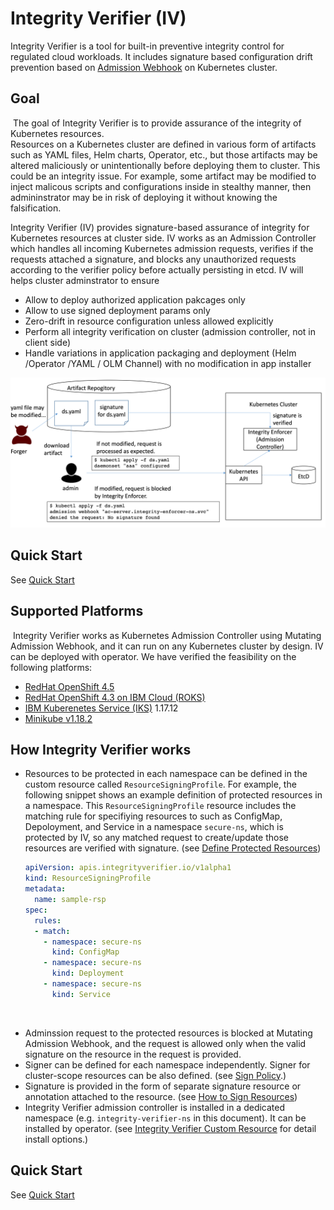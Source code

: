 # Integrity Verifier (IV)
   
Integrity Verifier is a tool for built-in preventive integrity control for regulated cloud workloads. It includes signature based configuration drift prevention based on [Admission Webhook](https://kubernetes.io/docs/reference/access-authn-authz/admission-controllers/) on Kubernetes cluster.

## Goal
​
The goal of Integrity Verifier is to provide assurance of the integrity of Kubernetes resources.  
​
Resources on a Kubernetes cluster are defined in various form of artifacts such as YAML files, Helm charts, Operator, etc., but those artifacts may be altered maliciously or unintentionally before deploying them to cluster. 
This could be an integrity issue. For example, some artifact may be modified to inject malicous scripts and configurations inside in stealthy manner, then admininstrator may be in risk of deploying it without knowing the falsification.

Integrity Verifier (IV) provides signature-based assurance of integrity for Kubernetes resources at cluster side. IV works as an Admission Controller which handles all incoming Kubernetes admission requests, verifies if the requests attached a signature, and blocks any unauthorized requests according to the verifier policy before actually persisting in etcd. IV will helps cluster adminstrator to ensure
- Allow to deploy authorized application pakcages only
- Allow to use signed deployment params only
- Zero-drift in resource configuration unless allowed explicitly
- Perform all integrity verification on cluster (admission controller, not in client side)
- Handle variations in application packaging and deployment (Helm /Operator /YAML / OLM Channel) with no modification in app installer
​

![Scenario](./docs/iv-scenario.png)

## Quick Start
See [Quick Start](./docs/README_QUICK.md)

## Supported Platforms
​
Integrity Verifier works as Kubernetes Admission Controller using Mutating Admission Webhook, and it can run on any Kubernetes cluster by design. 
IV can be deployed with operator. We have verified the feasibility on the following platforms:
​
- [RedHat OpenShift 4.5](https://www.openshift.com/)
- [RedHat OpenShift 4.3 on IBM Cloud (ROKS)](https://www.openshift.com/products/openshift-ibm-cloud)
- [IBM Kuberenetes Service (IKS)](https://www.ibm.com/cloud/container-service/) 1.17.12
- [Minikube v1.18.2](https://kubernetes.io/docs/setup/learning-environment/minikube/)
​

## How Integrity Verifier works
- Resources to be protected in each namespace can be defined in the custom resource called `ResourceSigningProfile`. For example, the following snippet shows an example definition of protected resources in a namespace. This `ResourceSigningProfile` resource includes the matching rule for specifiying resources to such as ConfigMap, Depoloyment, and Service in a namespace `secure-ns`, which is protected by IV, so any matched request to create/update those resources are verified with signature.  (see [Define Protected Resources](./docs/README_FOR_RESOURCE_PROTECTION_PROFILE.md))
​
  ```yaml
  apiVersion: apis.integrityverifier.io/v1alpha1
  kind: ResourceSigningProfile
  metadata:
    name: sample-rsp
  spec:
    rules:
    - match:
      - namespace: secure-ns
        kind: ConfigMap
      - namespace: secure-ns
        kind: Deployment
      - namespace: secure-ns
        kind: Service
  ```
​
- Adminssion request to the protected resources is blocked at Mutating Admission Webhook, and the request is allowed only when the valid signature on the resource in the request is provided.
- Signer can be defined for each namespace independently. Signer for cluster-scope resources can be also defined. (see [Sign Policy](./docs/README_CONFIG_SIGNER_POLICY.md).)
- Signature is provided in the form of separate signature resource or annotation attached to the resource. (see [How to Sign Resources](./docs/README_RESOURCE_SIGNATURE.md))
- Integrity Verifier admission controller is installed in a dedicated namespace (e.g. `integrity-verifier-ns` in this document). It can be installed by operator. (see [Integrity Verifier Custom Resource](./docs/README_IV_OPERATOR_CR.md) for detail install options.)
​

## Quick Start
See [Quick Start](./docs/README_QUICK.md)
